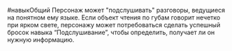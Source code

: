#навыкОбщий
Персонаж может "подслушивать" разговоры, ведущиеся на понятном ему языке. Если объект чтения по губам говорит нечетко при ярком свете, персонажу может потребоваться сделать успешный бросок навыка “Подслушивание”, чтобы определить, получает ли он нужную информацию.
